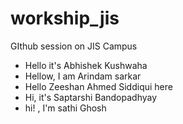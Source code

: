 # workship_jis
GIthub session on JIS Campus
- Hello it's Abhishek Kushwaha 
- Hellow, I am Arindam sarkar
- Hello Zeeshan Ahmed Siddiqui here
- Hi, it's Saptarshi Bandopadhyay
- hi! , I'm sathi Ghosh
